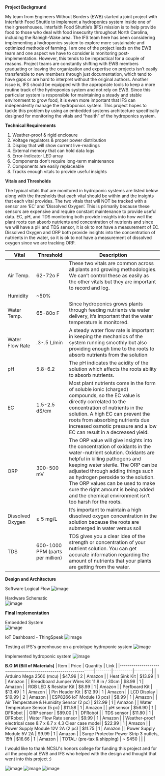 **Project Background**

My team from Engineers Without Borders (EWB) started a joint project with Interfaith Food Shuttle to implement a hydroponics system inside one of their greenhouses. Interfaith Food Shuttle’s (IFS) mission is to help provide food to those who deal with food insecurity throughout North Carolina, including the Raleigh-Wake area. The IFS team here has been considering implementing a hydroponics system to explore more sustainable and optimized methods of farming. I am one of the project leads on the EWB team and one aspect we have to consider is monitoring post-implementation. However, this tends to be impractical for a couple of reasons. Project teams are constantly shifting with EWB members graduating or leaving the organization and expertise on projects isn’t easily transferable to new members through just documentation, which tend to have gaps or are hard to interpret without the original authors. Another issue is, IFS should be equipped with the appropriate tools to keep a more routine track of the hydroponics system and not rely on EWB. Since this particular system is responsible for maintaining a steady and stable environment to grow food, it is even more important that IFS can independently manage the hydroponics system. This project hopes to tackle this problem by using an embedded systems architecture specifically designed for monitoring the vitals and “health” of the hydroponics system.

**Technical Requirements**

  1) Weather-proof & rigid enclosure
  2) Voltage regulators & proper power distribution
  3) Display that will show current live-readings
  4) External memory that can hold data logs 
  5) Error-Indicator LED array
  6) Components don’t require long-term maintenance 
  7) Components are easily replaceable
  8) Tracks enough vitals to provide useful insights

**Vitals and Thresholds**

The typical vitals that are monitored in hydroponic systems are listed below along with the thresholds that each vital should be within and the insights that each vital provides. The two vitals that will NOT be tracked with a sensor are ‘EC’ and ‘Dissolved Oxygen’. This is primarily because these sensors are expensive and require constant maintenance to provide useful data. EC, pH, and TDS monitoring both provide insights into how well the plant roots can absorb nutrients and concentration of nutrients and since we will have a pH and TDS sensor, it is ok to not have a measurement of EC. Dissolved Oxygen and ORP both provide insights into the concentration of nutrients in the water, so it is ok to not have a measurement of dissolved oxygen since we are tracking ORP.

| Vital            | Threshold                        | Description                                                                                                                                                                                                                                                                                                                                                                                           |
|------------------|----------------------------------|-------------------------------------------------------------------------------------------------------------------------------------------------------------------------------------------------------------------------------------------------------------------------------------------------------------------------------------------------------------------------------------------------------|
| Air Temp.        | 62-72o F                         | These two vitals are common across all plants and growing methodologies. We can’t control these as easily as the other vitals but they are important to record and log.                                                                                                                                                                                                                               |
| Humidity         | ~50%                             |                                                                                                                                                                                                                                                                                                                                                                                                       |
| Water Temp.      | 65-80o F                         | Since hydroponics grows plants through feeding nutrients via water delivery, it’s important that the water temperature is monitored.                                                                                                                                                                                                                                                                  |
| Water Flow Rate  | .3-.5 L/min                      | A steady water flow rate is important in keeping the mechanics of the system running smoothly but also providing enough time to the roots to absorb nutrients from the solution                                                                                                                                                                                                                       |
| pH               | 5.8-6.2                          | The pH indicates the acidity of the solution which affects the roots ability to absorb nutrients.                                                                                                                                                                                                                                                                                                     |
| EC               | 1.5-2.5 dS/cm                    | Most plant nutrients come in the form of soluble ionic (charged) compounds, so the EC value is directly correlated to the concentration of nutrients in the solution. A high EC can prevent the roots from absorbing nutrients due increased osmotic pressure and a low EC can result in a decreased yield.                                                                                           |
| ORP              | 300-500 mV                       | The ORP value will give insights into the concentration of oxidants in the water-nutrient solution. Oxidants are helpful in killing pathogens and keeping water sterile. The ORP can be adjusted through adding things such as hydrogen peroxide to the solution. The ORP values can be used to make sure the right amount is being added and the chemical environment isn’t too harsh for the roots. |
| Dissolved Oxygen | ≥ 5 mg/L                         | It’s important to maintain a high dissolved oxygen concentration in the solution because the roots are submerged in water versus soil                                                                                                                                                                                                                                                                 |
| TDS              | 600-1000 PPM (parts per million) | TDS gives you a clear idea of the strength or concentration of your nutrient solution. You can get accurate information regarding the amount of nutrients that your plants are getting from the water.                                                                                                                                                                                                |

**Design and Architecture**

Software Logical Flow
![image](https://github.com/dpannem21/hydro_auto/assets/95881563/4ff98012-b655-46ab-b919-d393be16b24e)

Hardware Schematic   
![image](https://github.com/dpannem21/hydro_auto/assets/95881563/9a636aa7-ba95-439d-b22f-15f8c85613bb)

**Final Implementation**

Embedded System  
![image](https://github.com/dpannem21/hydro_auto/assets/95881563/0ed0037e-507e-46e2-a288-e2ca072d28e1)

IoT Dashboard - ThingSpeak
![image](https://github.com/dpannem21/hydro_auto/assets/95881563/c590468f-fa2b-4b9d-87ef-65f605a752dc)

Testing at IFS's greenhouse on a prototype hydroponic system
![image](https://github.com/dpannem21/hydro_auto/assets/95881563/ce12cec6-4963-4e51-8c64-7d0675cc457b)

Implemented hydroponic system
![image](https://github.com/dpannem21/hydro_auto/assets/95881563/51eca268-893a-4c05-a6da-a9df6a69acc2)


**B.O.M (Bill of Materials)**
| Item                                                            | Price  | Quantity | Link    |
|-----------------------------------------------------------------|--------|----------|---------|
| Arduino Mega 2560 (mcu)                                         | $47.99 | 2        | Amazon  |
| Heat Sink Kit                                                   | $13.99 | 1        | Amazon  |
| Breadboard Jumper Wires Kit  11.8 in / 30cm                     | $8.99  | 1        | Amazon  |
| RGB LED & Resistor Kit                                          | $8.99  | 1        | Amazon  |
| Perfboard Kit                                                   | $13.49 | 1        | Amazon  |
| Pin Header Kit                                                  | $12.99 | 1        | Amazon  |
| LCD Display                                                     | $19.99 | 2        | Amazon  |
| ESP8266 IoT Module (3 pcs)                                      | $8.99  | 1        | Amazon  |
| Air Temperature & Humidity Sensor (2 pc)                        | $12.99 | 1        | Amazon  |
| Water Temperature Sensor (5 pc)                                 | $11.58 | 1        | Amazon  |
| pH sensor                                                       | $56.90 | 1        | DFRobot |
| ORP sensor                                                      | $89.00 | 1        | DFRobot |
| TDS sensor                                                      | $11.80 | 1        | DFRobot |
| Water Flow Rate sensor                                          | $9.99  | 1        | Amazon  |
| Weather-proof electrical case  8.7 x 6.7 x 4.3 Clear case model | $22.99 | 1        | Amazon  |
| Power Supply Module 12V 2A (2 pc)                               | $11.75 | 1        | Amazon  |
| Power Supply Module 5V 2A                                       | $9.99  | 1        | Amazon  |
| Surge Protector Power Strip 3 outlets, 15ft                     | $16.66 | 1        | Amazon  |
| TOTAL: (pre-tax & shipping)                                     | ~ $450 |          |         |  




I would like to thank NCSU's honors college for funding this project and for all the people at EWB and IFS who helped with the design and thought that went into this project :) 

![image](https://github.com/dpannem21/hydro_auto/assets/95881563/3af7d443-9d1b-4eef-aca1-43e1bb2a6da4) ![image](https://github.com/dpannem21/hydro_auto/assets/95881563/e248ad38-f1f3-42ba-b877-db200223b34f)
 ![image](https://github.com/dpannem21/hydro_auto/assets/95881563/c4f2d6cc-014a-404b-a466-b8071420ed2d)
